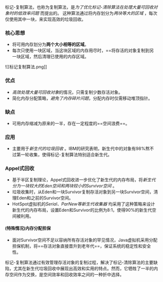 
标记-复制算法，也称为复制算法，是*为了优化标记-清除算法在处理大量可回收对象时的低效率问题* 而提出的。
这种算法通过将内存划分为*两块等大的区域* ，每次仅使用其中一块，来实现高效的垃圾回收。

### 核心思想

- 将可用内存划分为**两个大小相等的区域**。
- 每次只使用一块区域，当这块区域的内存用尽时，==将存活的对象复制到另一块区域，然后清理已使用的内存区域。

![[标记复制算法.png]]

### 优点

- *高效处理大量可回收对象*的情况，只需复制少数存活对象。
- 简化内存分配策略，*避免了内存碎片问题*，分配内存时仅需移动堆顶指针。

### 缺点

- 可用内存缩减为原来的一半，存在一定程度的==空间浪费==。

### 应用

- 主要用于*新生代的垃圾回收* 。IBM的研究表明，新生代中的对象有98%熬不过第一轮收集，使得标记-复制算法特别适合新生代。

### Appel式回收

- 基于半区复制理论，Appel式回收进一步优化了新生代的内存布局，将*新生代分为一块较大的Eden空间和两块较小的Survivor空间* 。
- 垃圾收集时，从Eden和一块Survivor复制存活对象到另一块Survivor空间，清理Eden和之前的Survivor空间。
- HotSpot虚拟机的*Serial、ParNew等新生代收集器* 均采用了这种策略来设计新生代的内存布局，设置Eden和Survivor的比例为8:1，使得90%的新生代空间被利用。
#### (特殊情况)内存分配担保

- 面对Survivor空间不足以容纳所有存活对象的罕见情况，Java虚拟机采用分配担保机制，将==存活对象直接晋升到老年代==，保证系统的稳定性和安全性。

标记-复制算法通过有效管理存活对象的复制过程，解决了标记-清除算法的主要缺陷，尤其在新生代垃圾回收中展现出高效和实用的特点。然而，它牺牲了一半的内存空间作为交换，是空间效率和回收效率之间的一种折中选择。

